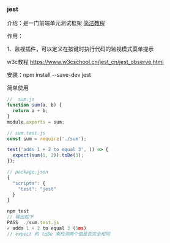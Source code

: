 

### jest

介绍：是一门前端单元测试框架 [简洁教程](https://www.jestjs.cn/docs/getting-started) 

作用：

1、监视插件，可以定义在按键时执行代码的监视模式菜单提示

w3c教程 https://www.w3cschool.cn/jest_cn/jest_observe.html

安装：npm install --save-dev jest



简单使用

```js
//  sum.js
function sum(a, b) {
  return a + b;
}
module.exports = sum;

// sum.test.js 
const sum = require('./sum');

test('adds 1 + 2 to equal 3', () => {
  expect(sum(1, 2)).toBe(3);
});

// package.json
{
  "scripts": {
    "test": "jest"
  }
}

npm test
// 输出如下
PASS  ./sum.test.js
✓ adds 1 + 2 to equal 3 (5ms)
// expect 和 toBe 来检测两个值是否完全相同
```

